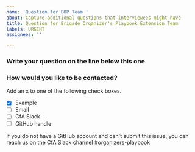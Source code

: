 ```yaml
---
name: 'Question for BOP Team '
about: Capture additional questions that interviewees might have
title: Question for Brigade Organizer's Playbook Extension Team
labels: URGENT
assignees: ''

---
```


### Write your question on the line below this one

### How would you like to be contacted?
Add an x to one of the following check boxes. 

- [x] Example
- [ ] Email
- [ ] CfA Slack
- [ ] GitHub handle

If you do not have a GitHub account and can't submit this issue, you can reach us on the CfA Slack channel [ #organizers-playbook](https://cfa.slack.com/archives/C019RCM15FE)
